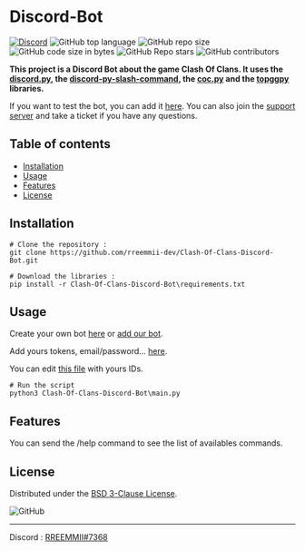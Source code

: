 # Discord-Bot

[![Discord](https://img.shields.io/discord/719537805604290650?color=%230000ff&label=Discord&logo=https%3A%2F%2Fdiscord.com%2Fassets%2F2c21aeda16de354ba5334551a883b481.png&logoColor=%2300000000)](https://discord.gg/KQmstPw)
![GitHub top language](https://img.shields.io/github/languages/top/rreemmii-dev/Clash-Of-Clans-Discord-Bot?label=Python)
![GitHub repo size](https://img.shields.io/github/repo-size/rreemmii-dev/Clash-Of-Clans-Discord-Bot?label=Repo%20Size)
![GitHub code size in bytes](https://img.shields.io/github/languages/code-size/rreemmii-dev/Clash-Of-Clans-Discord-Bot?label=Code%20Size)
![GitHub Repo stars](https://img.shields.io/github/stars/rreemmii-dev/Clash-Of-Clans-Discord-Bot?label=Stars)
![GitHub contributors](https://img.shields.io/github/contributors/rreemmii-dev/Clash-Of-Clans-Discord-Bot?label=Contributors)


**This project is a Discord Bot about the game Clash Of Clans. It uses the [discord.py](https://discordpy.readthedocs.io/en/latest/api.html), the [discord-py-slash-command](https://discord-py-slash-command.readthedocs.io/en/latest/index.html), the [coc.py](https://cocpy.readthedocs.io/en/latest/index.html) and the [topggpy](https://topggpy.readthedocs.io/en/latest/api.html) libraries.**

If you want to test the bot, you can add it [here](https://discord.com/oauth2/authorize?client_id=704688212832026724&permissions=805825751&scope=applications.commands%20bot). You can also join the [support server](https://discord.gg/KQmstPw) and take a ticket if you have any questions.

## Table of contents

-  [Installation](#installation)
-  [Usage](#usage)
-  [Features](#features)
-  [License](#license)

## Installation
```shell
# Clone the repository :
git clone https://github.com/rreemmii-dev/Clash-Of-Clans-Discord-Bot.git

# Download the libraries :
pip install -r Clash-Of-Clans-Discord-Bot\requirements.txt
```

## Usage
Create your own bot [here](https://discord.com/developers/applications) or [add our bot](https://discord.com/oauth2/authorize?client_id=704688212832026724&permissions=805825751&scope=applications.commands%20bot).

Add yours tokens, email/password... [here](https://github.com/rreemmii-dev/Clash-Of-Clans-Discord-Bot/blob/main/Script/Const_variables/login.json).

You can edit [this file](https://github.com/rreemmii-dev/Clash-Of-Clans-Discord-Bot/blob/main/Script/Const_variables/ids.json) with yours IDs.
```shell
# Run the script
python3 Clash-Of-Clans-Discord-Bot\main.py
```

## Features
You can send the /help command to see the list of availables commands.

## License
Distributed under the [BSD 3-Clause License](https://github.com/rreemmii-dev/Clash-Of-Clans-Discord-Bot/blob/main/LICENSE).

![GitHub](https://img.shields.io/github/license/rreemmii-dev/Clash-Of-Clans-Discord-Bot?label=License)


---
Discord : [RREEMMII#7368](https://discord.com/channels/@me/490190727612071939)
